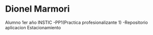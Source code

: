 # Dionel Marmori
Alumno 1er año INSTIC
-PP1(Practica profesionalizante 1)
-Repositorio aplicacion Estacionamiento
